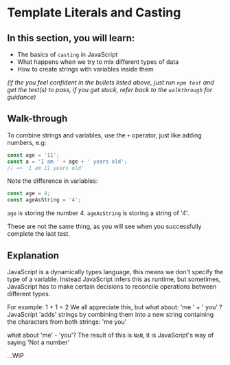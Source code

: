 # Template Literals and Casting

## In this section, you will learn:

- The basics of `casting` in JavaScript
- What happens when we try to mix different types of data
- How to create strings with variables inside them

*(if the you feel confident in the bullets listed above, just run `npm test` and get the test(s) to pass, if you get stuck, refer back to the `walkthrough` for guidance)*

## Walk-through

To combine strings and variables, use the `+` operator, just like adding numbers, e.g:

```javascript
const age = '11';
const a = 'I am ' + age + ' years old';
// => 'I am 11 years old'
```

Note the difference in variables:
```javascript
const age = 4;
const ageAsString = '4';
```

`age` is storing the number 4.
`ageAsString` is storing a string of '4'.

These are not the same thing, as you will see when you successfully complete the last test.

## Explanation
JavaScript is a dynamically types language, this means we don't specify the type of a variable. Instead JavaScript infers this as runtime, but sometimes, JavaScript has to make certain decisions to reconcile operations between different types.

For example:
1 + 1 = 2
We all appreciate this, but what about:
'me ' + ' you' ?
JavaScript 'adds' strings by combining them into a new string containing the characters from both strings:
'me you'

what about 'me' - 'you'?
The result of this is `NaN`, it is JavaScript's way of saying 'Not a number'

...WIP

